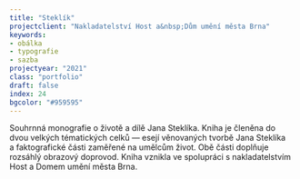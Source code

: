 ```yaml
---
title: "Steklík"
projectclient: "Nakladatelství Host a&nbsp;Dům umění města Brna"
keywords: 
- obálka
- typografie
- sazba
projectyear: "2021"
class: "portfolio"
draft: false
index: 24
bgcolor: "#959595"
---
```



Souhrnná monografie o&nbsp;životě a&nbsp;dílě Jana Steklíka. Kniha je členěna do dvou velkých tématických celků — esejí věnovaných tvorbě Jana Steklíka a&nbsp;faktografické části zaměřené na umělcům život. Obě části doplňuje rozsáhlý obrazový doprovod. Kniha vznikla ve spolupráci s&nbsp;nakladatelstvím Host a&nbsp;Domem umění města Brna.